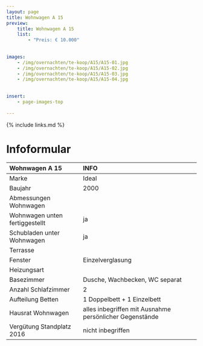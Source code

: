```yaml
---
layout: page
title: Wohnwagen A 15
preview: 
    title: Wohnwagen A 15
    list:
        - "Preis: € 10.000"
        
        
images:
    - /img/overnachten/te-koop/A15/A15-01.jpg
    - /img/overnachten/te-koop/A15/A15-02.jpg
    - /img/overnachten/te-koop/A15/A15-03.jpg
    - /img/overnachten/te-koop/A15/A15-04.jpg
    
    
insert:
    - page-images-top
    
---
```


{% include links.md %}



# Infoformular 


Wohnwagen A 15                     | INFO        | 
:------------------------------- |:----------  |
Marke                             |Ideal          
Baujahr                         |2000        
Abmessungen Wohnwagen      |
Wohnwagen unten fertiggestellt  |ja       
Schubladen unter Wohnwagen          |ja      
Terrasse                      | 
Fenster                       |Einzelverglasung
Heizungsart            |
Basezimmer             | Dusche, Wachbecken, WC separat
Anzahl Schlafzimmer         |2
Aufteilung Betten              |1 Doppelbett + 1 Einzelbett
Hausrat Wohnwagen             |alles inbegriffen mit Ausnahme persönlicher Gegenstände
Vergütung Standplatz 2016  |nicht inbegriffen

                     
